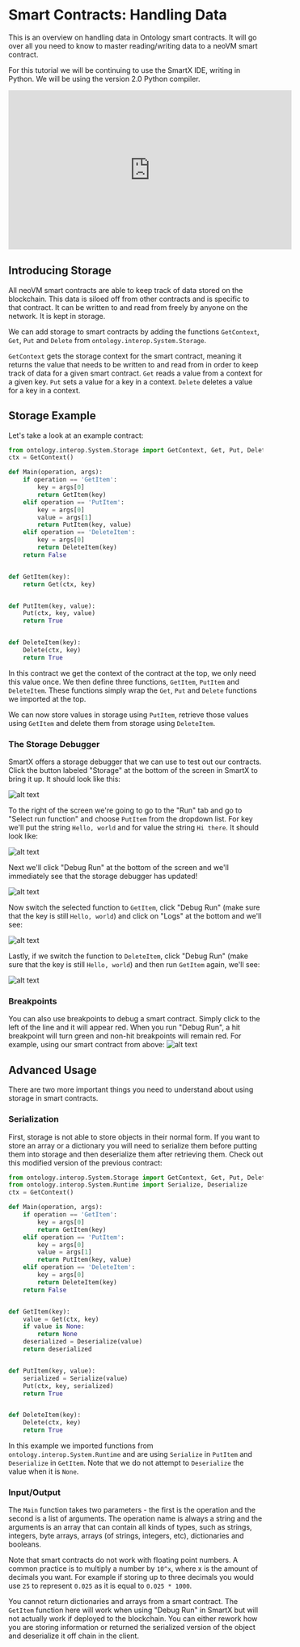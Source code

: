 # Smart Contracts: Handling Data

This is an overview on handling data in Ontology smart contracts. It will go over all you need to know to master reading/writing data to a neoVM smart contract.

For this tutorial we will be continuing to use the SmartX IDE, writing in Python. We will be using the version 2.0 Python compiler.

<iframe width="560" height="315" src="https://www.youtube.com/embed/3Js1SNTsQqc" frameborder="0" allow="accelerometer; autoplay; encrypted-media; gyroscope; picture-in-picture" allowfullscreen></iframe>

## Introducing Storage

All neoVM smart contracts are able to keep track of data stored on the blockchain. This data is siloed off from other contracts and is specific to that contract. It can be written to and read from freely by anyone on the network. It is kept in storage.

We can add storage to smart contracts by adding the functions `GetContext`, `Get`, `Put` and `Delete` from `ontology.interop.System.Storage`.

`GetContext` gets the storage context for the smart contract, meaning it returns the value that needs to be written to and read from in order to keep track of data for a given smart contract. `Get` reads a value from a context for a given key. `Put` sets a value for a key in a context. `Delete` deletes a value for a key in a context.

## Storage Example

Let's take a look at an example contract:
``` python
from ontology.interop.System.Storage import GetContext, Get, Put, Delete
ctx = GetContext()

def Main(operation, args):
    if operation == 'GetItem':
        key = args[0]
        return GetItem(key)
    elif operation == 'PutItem':
        key = args[0]
        value = args[1]
        return PutItem(key, value)
    elif operation == 'DeleteItem':
        key = args[0]
        return DeleteItem(key)
    return False


def GetItem(key):
    return Get(ctx, key)


def PutItem(key, value):
    Put(ctx, key, value)
    return True


def DeleteItem(key):
    Delete(ctx, key)
    return True
```

In this contract we get the context of the contract at the top, we only need this value once. We then define three functions, `GetItem`, `PutItem` and `DeleteItem`. These functions simply wrap the `Get`, `Put` and `Delete` functions we imported at the top.

We can now store values in storage using `PutItem`, retrieve those values using `GetItem` and delete them from storage using `DeleteItem`.

### The Storage Debugger

SmartX offers a storage debugger that we can use to test out our contracts. Click the button labeled "Storage" at the bottom of the screen in SmartX to bring it up. It should look like this:

![alt text](../assets/smartContracts/handlingData/StorageDebugger.png "Storage Debugger")

To the right of the screen we're going to go to the "Run" tab and go to "Select run function" and choose `PutItem` from the dropdown list. For key we'll put the string `Hello, world` and for value the string `Hi there`. It should look like:

![alt text](../assets/smartContracts/handlingData/PutItem.png "Put Item")

Next we'll click "Debug Run" at the bottom of the screen and we'll immediately see that the storage debugger has updated!

![alt text](../assets/smartContracts/handlingData/StoragePut.png "Storage Put")

Now switch the selected function to `GetItem`, click "Debug Run" (make sure that the key is still `Hello, world`) and click on "Logs" at the bottom and we'll see:

![alt text](../assets/smartContracts/handlingData/PrintPut.png "Print Put")

Lastly, if we switch the function to `DeleteItem`, click "Debug Run" (make sure that the key is still `Hello, world`) and then run `GetItem` again, we'll see:

![alt text](../assets/smartContracts/handlingData/PrintDelete.png "Print Delete")

### Breakpoints

You can also use breakpoints to debug a smart contract. Simply click to the left of the line and it will appear red. When you run "Debug Run", a hit breakpoint will turn green and non-hit breakpoints will remain red. For example, using our smart contract from above:
![alt text](../assets/smartContracts/handlingData/Breakpoints.png "Breakpoints")

## Advanced Usage

There are two more important things you need to understand about using storage in smart contracts.

### Serialization

First, storage is not able to store objects in their normal form. If you want to store an array or a dictionary you will need to serialize them before putting them into storage and then deserialize them after retrieving them. Check out this modified version of the previous contract:

``` python
from ontology.interop.System.Storage import GetContext, Get, Put, Delete
from ontology.interop.System.Runtime import Serialize, Deserialize
ctx = GetContext()

def Main(operation, args):
    if operation == 'GetItem':
        key = args[0]
        return GetItem(key)
    elif operation == 'PutItem':
        key = args[0]
        value = args[1]
        return PutItem(key, value)
    elif operation == 'DeleteItem':
        key = args[0]
        return DeleteItem(key)
    return False


def GetItem(key):
    value = Get(ctx, key)
    if value is None:
        return None
    deserialized = Deserialize(value)
    return deserialized


def PutItem(key, value):
    serialized = Serialize(value)
    Put(ctx, key, serialized)
    return True


def DeleteItem(key):
    Delete(ctx, key)
    return True
```

In this example we imported functions from `ontology.interop.System.Runtime` and are using `Serialize` in `PutItem` and `Deserialize` in `GetItem`. Note that we do not attempt to `Deserialize` the value when it is `None`.

### Input/Output

The `Main` function takes two parameters - the first is the operation and the second is a list of arguments. The operation name is always a string and the arguments is an array that can contain all kinds of types, such as strings, integers, byte arrays, arrays (of strings, integers, etc), dictionaries and booleans.

Note that smart contracts do not work with floating point numbers. A common practice is to multiply a number by `10^x`, where x is the amount of decimals you want. For example if storing up to three decimals you would use `25` to represent `0.025` as it is equal to `0.025 * 1000`.

You cannot return dictionaries and arrays from a smart contract. The `GetItem` function here will work when using "Debug Run" in SmartX but will not actually work if deployed to the blockchain. You can either rework how you are storing information or returned the serialized version of the object and deserialize it off chain in the client.
